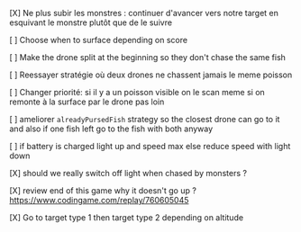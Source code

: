 [X] Ne plus subir les monstres : continuer d'avancer vers notre target en esquivant le monstre plutôt que de le suivre

[ ] Choose when to surface depending on score

[ ] Make the drone split at the beginning so they don't chase the same fish

[ ] Reessayer stratégie où deux drones ne chassent jamais le meme poisson

[ ] Changer priorité: si il y a un poisson visible on le scan meme si on remonte à la surface par le drone pas loin

[ ] ameliorer `alreadyPursedFish` strategy so the closest drone can go to it and also if one fish left go to the fish with both anyway

[ ] if battery is charged light up and speed max else reduce speed with light down

[X] should we really switch off light when chased by monsters ?

[X] review end of this game why it doesn't go up ? https://www.codingame.com/replay/760605045

[X] Go to target type 1 then target type 2 depending on altitude